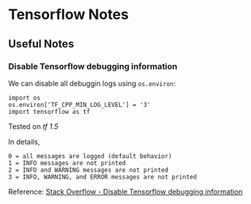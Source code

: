 # Tensorflow Notes

## Useful Notes
### Disable Tensorflow debugging information

We can disable all debuggin logs using `os.environ`:
```
import os
os.environ['TF_CPP_MIN_LOG_LEVEL'] = '3'
import tensorflow as tf
```

Tested on *tf 1.5*

In details,
```
0 = all messages are logged (default behavior)
1 = INFO messages are not printed
2 = INFO and WARNING messages are not printed
3 = INFO, WARNING, and ERROR messages are not printed
```
Reference:
[Stack Overflow - Disable Tensorflow debugging information](https://stackoverflow.com/questions/35911252/disable-tensorflow-debugging-information/42121886)
